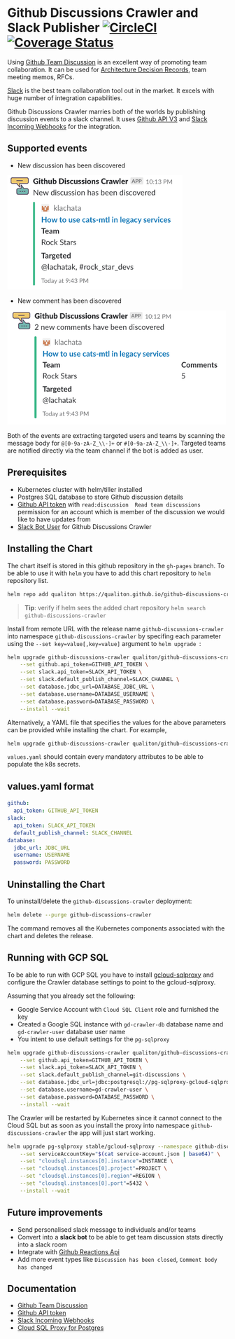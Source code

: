 # Github Discussions Crawler and Slack Publisher [![CircleCI](https://circleci.com/gh/qualiton/github-discussions-crawler/tree/master.svg?style=shield)](https://circleci.com/gh/qualiton/github-discussions-crawler/tree/master) [![Coverage Status](https://coveralls.io/repos/github/qualiton/github-discussions-crawler/badge.svg?branch=convert_to_bot)](https://coveralls.io/github/qualiton/github-discussions-crawler?branch=convert_to_bot)

Using [Github Team Discussion](https://blog.github.com/2017-11-20-introducing-team-discussions/) is an excellent way of promoting team collaboration. It can be used for [Architecture Decision Records](https://www.thoughtworks.com/radar/techniques/lightweight-architecture-decision-records), team meeting memos, RFCs.

[Slack](https://slack.com/) is the best team collaboration tool out in the market. It excels with huge number of integration capabilities.

Github Discussions Crawler marries both of the worlds by publishing discussion events to a slack channel. It uses [Github API V3](https://developer.github.com/v3/) and [Slack Incoming Webhooks](https://api.slack.com/incoming-webhooks) for the integration.

## Supported events

- New discussion has been discovered

<a href="url"><img src="docs/new_discussion.png" aligh="left" width="400" ></a>

- New comment has been discovered

<a href="url"><img src="docs/new_comments.png" aligh="left" width="500" ></a>

Both of the events are extracting targeted users and teams by scanning the message body for `@[0-9a-zA-Z_\\-]+` or `#[0-9a-zA-Z_\\-]+`.
Targeted teams are notified directly via the team channel if the bot is added as user.

## Prerequisites

- Kubernetes cluster with helm/tiller installed
- Postgres SQL database to store Github discussion details
- [Github API token](https://help.github.com/articles/creating-a-personal-access-token-for-the-command-line/) with `read:discussion  Read team discussions` permission for an account which is member of the discussion we would like to have updates from
- [Slack Bot User](https://api.slack.com/bot-users) for Github Discussions Crawler

## Installing the Chart

The chart itself is stored in this github repository in the `gh-pages` branch.
To be able to use it with `helm` you have to add this chart repository to `helm` repository list.

```bash
helm repo add qualiton https://qualiton.github.io/github-discussions-crawler/
```
> **Tip**: verify if helm sees the added chart repository `helm search github-discussions-crawler`

Install from remote URL with the release name `github-discussions-crawler` into namespace `github-discussions-crawler` by specifing each parameter using the `--set key=value[,key=value]` argument to `helm upgrade `:

```bash
helm upgrade github-discussions-crawler qualiton/github-discussions-crawler \
	--set github.api_token=GITHUB_API_TOKEN \
	--set slack.api_token=SLACK_API_TOKEN \
	--set slack.default_publish_channel=SLACK_CHANNEL \
	--set database.jdbc_url=DATABASE_JDBC_URL \
	--set database.username=DATABASE_USERNAME \
	--set database.password=DATABASE_PASSWORD \
	--install --wait
```

Alternatively, a YAML file that specifies the values for the above parameters can be provided while installing the chart. For example,

```bash
helm upgrade github-discussions-crawler qualiton/github-discussions-crawler -f values.yaml --install --wait
```

`values.yaml` should contain every mandatory attributes to be able to populate the k8s secrets.

## values.yaml format

```yaml
github:
  api_token: GITHUB_API_TOKEN
slack:
  api_token: SLACK_API_TOKEN
  default_publish_channel: SLACK_CHANNEL
database:
  jdbc_url: JDBC_URL
  username: USERNAME
  password: PASSWORD
```

## Uninstalling the Chart

To uninstall/delete the `github-discussions-crawler` deployment:

```bash
helm delete --purge github-discussions-crawler
```

The command removes all the Kubernetes components associated with the chart and deletes the release.

## Running with GCP SQL

To be able to run with GCP SQL you have to install [gcloud-sqlproxy](https://github.com/helm/charts/tree/master/stable/gcloud-sqlproxy) and configure the Crawler database settings to point to the gcloud-sqlproxy.

Assuming that you already set the following:

- Google Service Account with `Cloud SQL Client` role and furnished the key
- Created a Google SQL instance with `gd-crawler-db` database name and `gd-crawler-user` database user name
- You intent to use default settings for the `pg-sqlproxy`

```bash
helm upgrade github-discussions-crawler qualiton/github-discussions-crawler \
	--set github.api_token=GITHUB_API_TOKEN \
	--set slack.api_token=SLACK_API_TOKEN \
	--set slack.default_publish_channel=git-discussions \
	--set database.jdbc_url=jdbc:postgresql://pg-sqlproxy-gcloud-sqlproxy.github-discussions-crawler:5432/gd-crawler-db \
	--set database.username=gd-crawler-user \
	--set database.password=DATABASE_PASSWORD \
	--install --wait
```
The Crawler will be restarted by Kubernetes since it cannot connect to the Cloud SQL but as soon as you install the proxy into namespace `github-discussions-crawler` the app will just start working.

```bash
helm upgrade pg-sqlproxy stable/gcloud-sqlproxy --namespace github-discussions-crawler \
  	--set serviceAccountKey="$(cat service-account.json | base64)" \
  	--set "cloudsql.instances[0].instance"=INSTANCE \
  	--set "cloudsql.instances[0].project"=PROJECT \
  	--set "cloudsql.instances[0].region"=REGION \
  	--set "cloudsql.instances[0].port"=5432 \
  	--install --wait
```

## Future improvements

- Send personalised slack message to individuals and/or teams
- Convert into a **slack bot** to be able to get team discussion stats directly into a slack room
- Integrate with [Github Reactions Api](https://developer.github.com/v3/reactions/)
- Add more event types like `Discussion has been closed`, `Comment body has changed`

## Documentation

- [Github Team Discussion](https://blog.github.com/2017-11-20-introducing-team-discussions/)
- [Github API token](https://help.github.com/articles/creating-a-personal-access-token-for-the-command-line/)
- [Slack Incoming Webhooks](https://api.slack.com/incoming-webhooks)
- [Cloud SQL Proxy for Postgres](https://cloud.google.com/sql/docs/postgres/sql-proxy)
